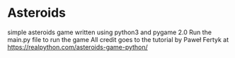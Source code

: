 # Asteroids
simple asteroids game written using python3 and pygame 2.0 
Run the main.py file to run the game
All credit goes to the tutorial by Paweł Fertyk at https://realpython.com/asteroids-game-python/
